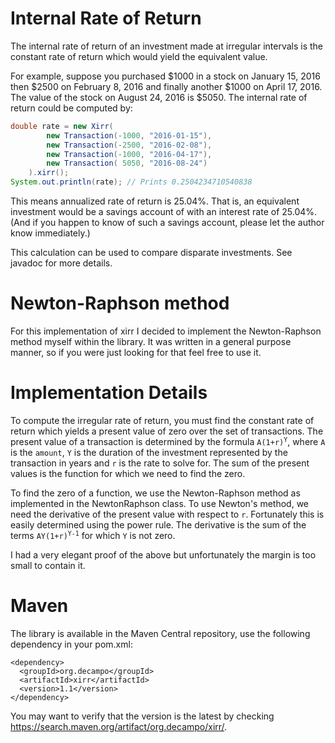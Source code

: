 # Internal Rate of Return

The internal rate of return of an investment made at irregular intervals is the constant rate of return which would yield the equivalent value.

For example, suppose you purchased $1000 in a stock on January 15, 2016 then $2500 on February 8, 2016 and finally another $1000 on April 17, 2016.  The value of the stock on August 24, 2016 is $5050.  The internal rate of return could be computed by:

```` java
double rate = new Xirr(
        new Transaction(-1000, "2016-01-15"),
        new Transaction(-2500, "2016-02-08"),
        new Transaction(-1000, "2016-04-17"),
        new Transaction( 5050, "2016-08-24")
    ).xirr();
System.out.println(rate); // Prints 0.2504234710540838
````

This means annualized rate of return is 25.04%.  That is, an equivalent investment would be a savings account of with an interest rate of 25.04%.  (And if you happen to know of such a savings account, please let the author know immediately.)

This calculation can be used to compare disparate investments.  See javadoc for more details.

# Newton-Raphson method

For this implementation of xirr I decided to implement the Newton-Raphson method myself within the library.  It was written in a general purpose manner, so if you were just looking for that feel free to use it.

# Implementation Details

To compute the irregular rate of return, you must find the constant rate of return which yields a present value of zero over the set of transactions.  The present value of a transaction is determined by the formula <code>A(1+r)<sup>Y</sup></code>, where `A` is the `amount`, `Y` is the duration of the investment represented by the transaction in years and  `r` is the rate to solve for.  The sum of the present values is the function for which we need to find the zero.

To find the zero of a function, we use the Newton-Raphson method as implemented in the NewtonRaphson class.  To use Newton's method, we need the derivative of the present value with respect to `r`. Fortunately this is easily determined using the power rule.  The derivative is the sum of the terms <code>AY(1+r)<sup>Y-1</sup></code> for which `Y` is not zero.

I had a very elegant proof of the above but unfortunately the margin is too small to contain it.

# Maven

The library is available in the Maven Central repository, use the following dependency in your pom.xml:

```
<dependency>
  <groupId>org.decampo</groupId>
  <artifactId>xirr</artifactId>
  <version>1.1</version>
</dependency>
```

You may want to verify that the version is the latest by checking https://search.maven.org/artifact/org.decampo/xirr/.
